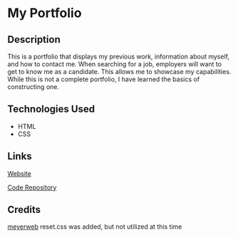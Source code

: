 
# My Portfolio

## Description
This is a portfolio that displays my previous work, information about myself, and how to contact me. When searching for a job, employers will want to get to know me as a candidate. This allows me to showcase my capabilities. While this is not a complete portfolio, I have learned the basics of constructing one.


## Technologies Used

* HTML
* CSS

## Links

[Website](https://n810tran.github.io/my-portfolio/)

[Code Repository](https://github.com/n810tran/my-portfolio)

## Credits

[meyerweb](http://meyerweb.com/eric/tools/css/reset) reset.css was added, but not utilized at this time
